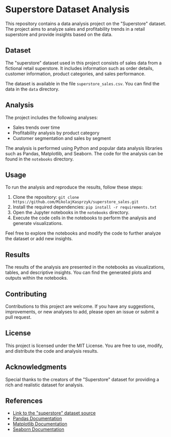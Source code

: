 # Superstore Dataset Analysis

This repository contains a data analysis project on the "Superstore" dataset. The project aims to analyze sales and profitability trends in a retail superstore and provide insights based on the data.

## Dataset

The "superstore" dataset used in this project consists of sales data from a fictional retail superstore. It includes information such as order details, customer information, product categories, and sales performance.

The dataset is available in the file `superstore_sales.csv`. You can find the data in the `data` directory.

## Analysis

The project includes the following analyses:

- Sales trends over time
- Profitability analysis by product category
- Customer segmentation and sales by segment

The analysis is performed using Python and popular data analysis libraries such as Pandas, Matplotlib, and Seaborn. The code for the analysis can be found in the `notebooks` directory.

## Usage

To run the analysis and reproduce the results, follow these steps:

1. Clone the repository: `git clone https://github.com/MikolajKasprzyk/superstore_sales.git`
2. Install the required dependencies: `pip install -r requirements.txt`
3. Open the Jupyter notebooks in the `notebooks` directory.
4. Execute the code cells in the notebooks to perform the analysis and generate visualizations.

Feel free to explore the notebooks and modify the code to further analyze the dataset or add new insights.

## Results

The results of the analysis are presented in the notebooks as visualizations, tables, and descriptive insights. You can find the generated plots and outputs within the notebooks.

## Contributing

Contributions to this project are welcome. If you have any suggestions, improvements, or new analyses to add, please open an issue or submit a pull request.

## License

This project is licensed under the MIT License. You are free to use, modify, and distribute the code and analysis results.

## Acknowledgments

Special thanks to the creators of the "Superstore" dataset for providing a rich and realistic dataset for analysis.

## References

- [Link to the "superstore" dataset source](https://www.kaggle.com/datasets/rohitsahoo/sales-forecasting)
- [Pandas Documentation](https://pandas.pydata.org/docs/)
- [Matplotlib Documentation](https://matplotlib.org/stable/contents.html)
- [Seaborn Documentation](https://seaborn.pydata.org/)

